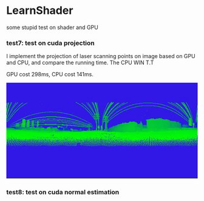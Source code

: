 # LearnShader
some stupid test on shader and GPU


### test7: test on cuda projection
I implement the projection of laser scanning points on image based on 
GPU and CPU, and compare the running time. The CPU WIN T.T

GPU cost 298ms, CPU cost 141ms.

![projection](https://github.com/kafeiyin00/LearnShader/blob/master/sources/test7.jpg)

### test8: test on cuda normal estimation




  

